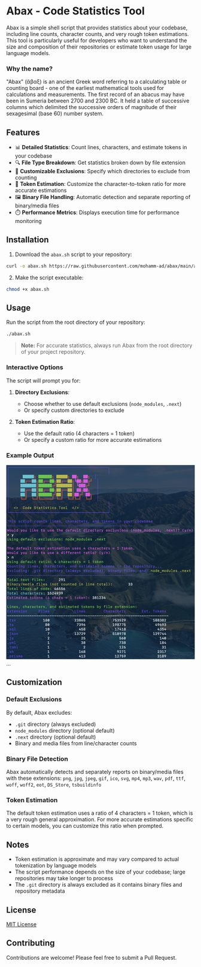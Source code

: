 # Abax - Code Statistics Tool

Abax is a simple shell script that provides statistics about your codebase, including line counts, character counts, and very rough token estimations. This tool is particularly useful for developers who want to understand the size and composition of their repositories or estimate token usage for large language models.

### Why the name?

"Abax" (ἄβαξ) is an ancient Greek word referring to a calculating table or counting board - one of the earliest mathematical tools used for calculations and measurements. The first record of an abacus may have been in Sumeria between 2700 and 2300 BC. It held a table of successive columns which delimited the successive orders of magnitude of their sexagesimal (base 60) number system.

## Features

- 📊 **Detailed Statistics**: Count lines, characters, and estimate tokens in your codebase
- 🔍 **File Type Breakdown**: Get statistics broken down by file extension
- 🚫 **Customizable Exclusions**: Specify which directories to exclude from counting
- 📏 **Token Estimation**: Customize the character-to-token ratio for more accurate estimations
- 🖼️ **Binary File Handling**: Automatic detection and separate reporting of binary/media files
- ⏱️ **Performance Metrics**: Displays execution time for performance monitoring

## Installation

1. Download the `abax.sh` script to your repository:

```bash
curl -o abax.sh https://raw.githubusercontent.com/mohamm-ad/abax/main/abax.sh
```

2. Make the script executable:

```bash
chmod +x abax.sh
```

## Usage

Run the script from the root directory of your repository:

```bash
./abax.sh
```

> **Note:** For accurate statistics, always run Abax from the root directory of your project repository.

### Interactive Options

The script will prompt you for:

1. **Directory Exclusions**: 
   - Choose whether to use default exclusions (`node_modules`, `.next`)
   - Or specify custom directories to exclude

2. **Token Estimation Ratio**: 
   - Use the default ratio (4 characters = 1 token)
   - Or specify a custom ratio for more accurate estimations

### Example Output

![Abax Script Output Example](./assets/abax_example.png)
...


## Customization

### Default Exclusions

By default, Abax excludes:
- `.git` directory (always excluded)
- `node_modules` directory (optional default)
- `.next` directory (optional default)
- Binary and media files from line/character counts

### Binary File Detection

Abax automatically detects and separately reports on binary/media files with these extensions:
`png`, `jpg`, `jpeg`, `gif`, `ico`, `svg`, `mp4`, `mp3`, `wav`, `pdf`, `ttf`, `woff`, `woff2`, `eot`, `DS_Store`, `tsbuildinfo`

### Token Estimation

The default token estimation uses a ratio of 4 characters = 1 token, which is a very rough general approximation. For more accurate estimations specific to certain models, you can customize this ratio when prompted.

## Notes

- Token estimation is approximate and may vary compared to actual tokenization by language models
- The script performance depends on the size of your codebase; large repositories may take longer to process
- The `.git` directory is always excluded as it contains binary files and repository metadata

## License

[MIT License](./LICENSE)

## Contributing

Contributions are welcome! Please feel free to submit a Pull Request. 